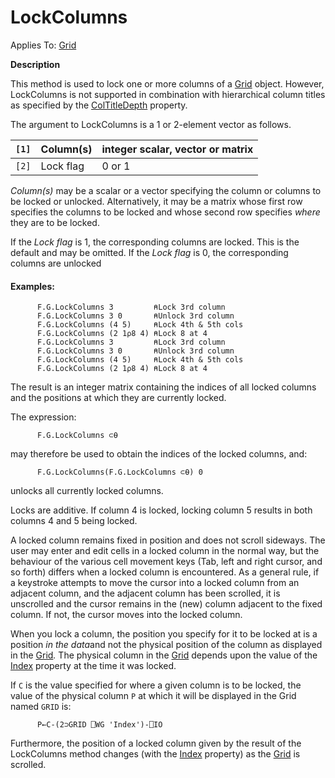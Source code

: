 




<h1 class="heading"><span class="name">LockColumns</span></h1>

Applies To: [Grid](./grid.md)


**Description**


This method is used to lock one or more columns of a [Grid](./grid.md) object. However, LockColumns is not supported in combination with hierarchical
column titles as specified by the [ColTitleDepth](./coltitledepth.md) property.




The argument to LockColumns is a 1 or 2-element vector as follows.


| `[1]` | Column(s) | integer scalar, vector or matrix |
| --- | --- | ---  |
| `[2]` | Lock flag | 0 or 1 |



*Column(s)* may be a scalar or a vector specifying the column or columns
to be locked or unlocked. Alternatively, it may be a matrix whose first row
specifies the columns to be locked and whose second row specifies *where* they are to be locked.


If the *Lock flag* is 1, the corresponding columns are locked. This is
the default and may be omitted. If the *Lock flag* is 0, the corresponding
columns are unlocked

#### Examples:
```apl
      F.G.LockColumns 3         ⍝Lock 3rd column
      F.G.LockColumns 3 0       ⍝Unlock 3rd column
      F.G.LockColumns (4 5)     ⍝Lock 4th & 5th cols
      F.G.LockColumns (2 1⍴8 4) ⍝Lock 8 at 4
      F.G.LockColumns 3         ⍝Lock 3rd column
      F.G.LockColumns 3 0       ⍝Unlock 3rd column
      F.G.LockColumns (4 5)     ⍝Lock 4th & 5th cols
      F.G.LockColumns (2 1⍴8 4) ⍝Lock 8 at 4
```


The result is an integer matrix containing the indices of all locked columns
and the positions at which they are currently locked.



The expression:
```apl
      F.G.LockColumns ⊂⍬
```


may therefore be used to obtain the indices of the locked columns, and:
```apl
      F.G.LockColumns(F.G.LockColumns ⊂⍬) 0
```


unlocks all currently locked columns.



Locks are additive. If column 4 is locked, locking column 5 results in both
columns 4 and 5 being locked.


A locked column remains fixed in position and does not scroll sideways. The
user may enter and edit cells in a locked column in the normal way, but the
behaviour of the various cell movement keys (Tab, left and right cursor, and so
forth) differs when a locked column is encountered. As a general rule, if a
keystroke attempts to move the cursor into a locked column from an adjacent
column, and the adjacent column has been scrolled, it is unscrolled and the
cursor remains in the (new) column adjacent to the fixed column. If not, the
cursor moves into the locked column.


When you lock a column, the position you specify for it to be locked at is a
position *in the data*and not the physical position of the column as
displayed in the [Grid](./grid.md)*.* The physical
column in the [Grid](./grid.md) depends upon the value of the
[Index](./index.md) property at the time it was locked.



If `C` is the value specified for where a
given column is to be locked, the value of the physical column `P` at which it will be displayed in the Grid named `GRID` is:
```apl
      P←C-(2⊃GRID ⎕WG 'Index')-⎕IO
```



Furthermore, the position of a locked column given by the result of the
LockColumns method changes (with the [Index](./index.md) property) as the [Grid](./grid.md) is scrolled.



